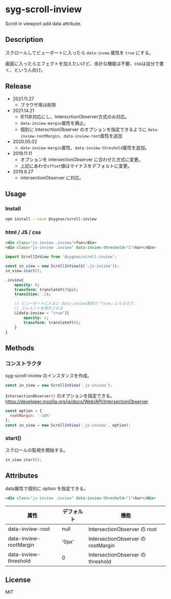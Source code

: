 # syg-scroll-inview
Scroll in viewport add data attribute.


## Description
スクロールしてビューポートに入ったら `data-invew` 属性を `true` にする。

画面に入ったらエフェクトを加えたいけど、余計な機能は不要、cssは自分で書く、という人向け。

## Release

- 2021.11.27
  - ブラウザ用は削除
- 2021.14.21
  - IE11非対応にし、InterscrtionObserver方式のみ対応。
  - `data-inview-margin`属性を廃止。
  - 個別に InterscrtionObserver のオプションを指定できるように `data-inview-rootMargin`、`data-inview-root`属性を追加
- 2020.05.02
  - `data-inview-margin`属性、`data-inview-threshold`属性を追加。
- 2019.11.11
  - オプションを intersectionObserver に合わせた方式に変更。
  - 上記にあわせ`offset`値はマイナスをデフォルトに変更。
- 2019.8.27
  - intersectionObserver に対応。

## Usage

### Install

```sh
npm install --save @sygnas/scroll-inview
```
### html / JS / css

```Html
<div class="js-inview .inview">foo</div>
<div class="js-inview .inview" data-inview-threshold="1">bar</div>
```

```JavaScript
import ScrollInView from '@sygnas/scroll-inview';

const in_view = new ScrollInView($('.js-inview'));
in_view.start();
```

```Sass
.inview{
    opacity: 0;
    transform: translateY(20px);
    transition: .2s;

    // ビューポートに入ると data-inview属性が「true」になるので、
    // エレメントを表示させる
    &[data-inview = "true"]{
        opacity: 1;
        transform: translateY(0);
    }
}
```

## Methods

### コンストラクタ

syg-scroll-inview のインスタンスを作成。

```javascript
const in_view = new ScrollInView('.js-inview');
```

`IntersectionObserver()` のオプションを指定できる。
https://developer.mozilla.org/ja/docs/Web/API/IntersectionObserver

```javascript
const option = {
  rootMargin: '-10%'
};
const in_view = new ScrollInView('.js-inview', option);
```


### start()

スクロールの監視を開始する。

```javascript
in_view.start();
```

## Attributes

data属性で個別に option を指定できる。

```Html
<div class="js-inview .inview" data-inview-threshold="1">bar</div>
```


| 属性 | デフォルト | 機能 |
| --- | --- | --- |
| data-inview-root | null | IntersectionObserver の root |
| data-inview-rootMargin | '0px' | IntersectionObserver の rootMargin |
| data-inview-threshold | 0 | IntersectionObserver の threshold |


## License
MIT